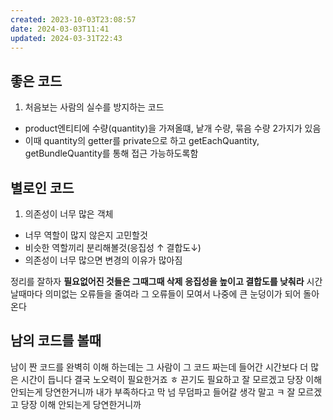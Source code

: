 ```yaml
---
created: 2023-10-03T23:08:57
date: 2024-03-03T11:41
updated: 2024-03-31T22:43
---
```

## 좋은 코드

1. 처음보는 사람의 실수를 방지하는 코드

- product엔티티에 수량(quantity)을 가져올떄, 낱개 수량, 묶음 수량 2가지가 있음
- 이때 quantity의 getter를 private으로 하고 getEachQuantity, getBundleQuantity를 통해 접근 가능하도록함

## 별로인 코드

1. 의존성이 너무 많은 객체

- 너무 역할이 많지 않은지 고민할것
- 비슷한 역할끼리 분리해볼것(응집성 ↑ 결합도↓)
- 의존성이 너무 많으면 변경의 이유가 많아짐


정리를 잘하자
**필요없어진 것들은 그때그때 삭제**
**응집성을 높이고 결합도를 낮춰라**
시간날때마다 의미없는 오류들을 줄여라
그 오류들이 모여서 나중에 큰 눈덩이가 되어 돌아온다

## 남의 코드를 볼때
남이 짠 코드를 완벽히 이해 하는데는 그 사람이 그 코드 짜는데 들어간 시간보다 더 많은 시간이 듭니다
결국 노오력이 필요한거죠 ㅎ
끈기도 필요하고 
잘 모르겠고 당장 이해 안되는게 당연한거니까 
내가 부족하다고 막 넘 무덤파고 들어갈 생각 말고 ㅋ
잘 모르겠고 당장 이해 안되는게 당연한거니까 